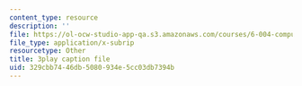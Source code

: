 ```yaml
---
content_type: resource
description: ''
file: https://ol-ocw-studio-app-qa.s3.amazonaws.com/courses/6-004-computation-structures-spring-2017/329cbb7446db5080934e5cc03db7394b_p2DReFbW35c.vtt
file_type: application/x-subrip
resourcetype: Other
title: 3play caption file
uid: 329cbb74-46db-5080-934e-5cc03db7394b
---
```

